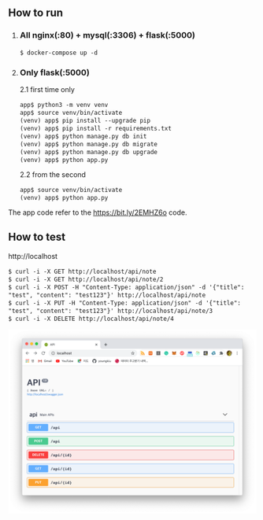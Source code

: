 ## How to run

1. ### All nginx(:80) + mysql(:3306) + flask(:5000)

   ```shell
   $ docker-compose up -d
   ```

2. ### Only flask(:5000)

   2.1 first time only

     ```shell
     app$ python3 -m venv venv
     app$ source venv/bin/activate
     (venv) app$ pip install --upgrade pip
     (venv) app$ pip install -r requirements.txt
     (venv) app$ python manage.py db init
     (venv) app$ python manage.py db migrate
     (venv) app$ python manage.py db upgrade
     (venv) app$ python app.py
     ```

   2.2 from the second

     ```shell
     app$ source venv/bin/activate
     (venv) app$ python app.py
     ```


The app code refer to the https://bit.ly/2EMHZ6o code.

## How to test
   http://localhost
   ```shell
   $ curl -i -X GET http://localhost/api/note
   $ curl -i -X GET http://localhost/api/note/2
   $ curl -i -X POST -H "Content-Type: application/json" -d '{"title": "test", "content": "test123"}' http://localhost/api/note
   $ curl -i -X PUT -H "Content-Type: application/json" -d '{"title": "test", "content": "test123"}' http://localhost/api/note/3
   $ curl -i -X DELETE http://localhost/api/note/4
   ```

![swagger_ui](swagger_ui.png)

